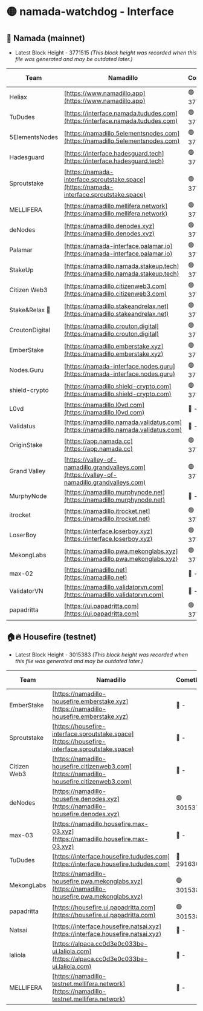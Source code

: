 # 🟡 namada-watchdog - Interface

## 🚀 Namada (mainnet)
- Latest Block Height - 3771515 *(This block height was recorded when this file was generated and may be outdated later.)*

| Team | Namadillo | CometBFT | Indexer | MASP Indexer |
|-|-|-|-|-|
| Heliax | [https://www.namadillo.app](https://www.namadillo.app) | 🟢 3771494 | 🟢 3771494 | 🔴 3765769 |
| TuDudes | [https://interface.namada.tududes.com](https://interface.namada.tududes.com) | 🟢 3771495 | 🟢 3771495 | 🔴 3765769 |
| 5ElementsNodes | [https://namadillo.5elementsnodes.com](https://namadillo.5elementsnodes.com) | 🟢 3771495 | 🟢 3771495 | 🔴 3765769 |
| Hadesguard | [https://interface.hadesguard.tech](https://interface.hadesguard.tech) | 🟢 3771495 | 🟢 3771495 | 🔴 3765769 |
| Sproutstake | [https://namada-interface.sproutstake.space](https://namada-interface.sproutstake.space) | 🟢 3771496 | 🔴 - | 🔴 - |
| MELLIFERA | [https://namadillo.mellifera.network](https://namadillo.mellifera.network) | 🟢 3771499 | 🟢 3771498 | 🔴 3765769 |
| deNodes | [https://namadillo.denodes.xyz](https://namadillo.denodes.xyz) | 🟢 3771499 | 🟢 3771499 | 🟢 3771499 |
| Palamar | [https://namada-interface.palamar.io](https://namada-interface.palamar.io) | 🟢 3771500 | 🟢 3771499 | 🔴 3765769 |
| StakeUp | [https://namadillo.namada.stakeup.tech](https://namadillo.namada.stakeup.tech) | 🟢 3771500 | 🟢 3771500 | 🔴 3765769 |
| Citizen Web3 | [https://namadillo.citizenweb3.com](https://namadillo.citizenweb3.com) | 🟢 3771501 | 🟢 3771500 | 🔴 3765769 |
| Stake&Relax 🦥 | [https://namadillo.stakeandrelax.net](https://namadillo.stakeandrelax.net) | 🟢 3771501 | 🟢 3771501 | 🔴 3765769 |
| CroutonDigital | [https://namadillo.crouton.digital](https://namadillo.crouton.digital) | 🟢 3771502 | 🟢 3771502 | 🟢 3771501 |
| EmberStake | [https://namadillo.emberstake.xyz](https://namadillo.emberstake.xyz) | 🟢 3771502 | 🟢 3771502 | 🔴 3765769 |
| Nodes.Guru | [https://namada-interface.nodes.guru](https://namada-interface.nodes.guru) | 🟢 3771502 | 🟢 3771502 | 🟢 3771502 |
| shield-crypto | [https://namadillo.shield-crypto.com](https://namadillo.shield-crypto.com) | 🟢 3771503 | 🟢 3771503 | 🔴 3765769 |
| L0vd | [https://namadillo.l0vd.com](https://namadillo.l0vd.com) | 🔴 - | 🔴 - | 🔴 - |
| Validatus | [https://namadillo.namada.validatus.com](https://namadillo.namada.validatus.com) | 🔴 - | 🔴 - | 🔴 - |
| OriginStake | [https://app.namada.cc](https://app.namada.cc) | 🟢 3771508 | 🟢 3771508 | 🔴 3765769 |
| Grand Valley | [https://valley-of-namadillo.grandvalleys.com](https://valley-of-namadillo.grandvalleys.com) | 🟢 3771508 | 🟢 3771507 | 🔴 3763785 |
| MurphyNode | [https://namadillo.murphynode.net](https://namadillo.murphynode.net) | 🔴 - | 🔴 - | 🔴 - |
| itrocket | [https://namadillo.itrocket.net](https://namadillo.itrocket.net) | 🟢 3771510 | 🟢 3771510 | 🟢 3771510 |
| LoserBoy | [https://interface.loserboy.xyz](https://interface.loserboy.xyz) | 🟢 3771511 | 🟢 3771511 | 🔴 3765769 |
| MekongLabs | [https://namadillo.pwa.mekonglabs.xyz](https://namadillo.pwa.mekonglabs.xyz) | 🟢 3771511 | 🟢 3771511 | 🔴 3765769 |
| max-02 | [https://namadillo.net](https://namadillo.net) | 🔴 - | 🔴 - | 🔴 - |
| ValidatorVN | [https://namadillo.validatorvn.com](https://namadillo.validatorvn.com) | 🔴 - | 🔴 - | 🔴 - |
| papadritta | [https://ui.papadritta.com](https://ui.papadritta.com) | 🟢 3771515 | 🟢 3771515 | 🟢 3771515 |

## 🏠🔥 Housefire (testnet)
- Latest Block Height - 3015383 *(This block height was recorded when this file was generated and may be outdated later.)*

| Team | Namadillo | CometBFT | Indexer | MASP Indexer |
|-|-|-|-|-|
| EmberStake | [https://namadillo-housefire.emberstake.xyz](https://namadillo-housefire.emberstake.xyz) | 🔴 - | 🔴 - | 🔴 - |
| Sproutstake | [https://housefire-interface.sproutstake.space](https://housefire-interface.sproutstake.space) | 🔴 - | 🔴 - | 🔴 - |
| Citizen Web3 | [https://namadillo-housefire.citizenweb3.com](https://namadillo-housefire.citizenweb3.com) | 🔴 - | 🔴 - | 🔴 - |
| deNodes | [https://namadillo-housefire.denodes.xyz](https://namadillo-housefire.denodes.xyz) | 🟢 3015374 | 🟢 3015374 | 🟢 3015374 |
| max-03 | [https://namadillo.housefire.max-03.xyz](https://namadillo.housefire.max-03.xyz) | 🔴 - | 🔴 - | 🔴 - |
| TuDudes | [https://interface.housefire.tududes.com](https://interface.housefire.tududes.com) | 🔴 2916306 | 🔴 2916306 | 🔴 2916306 |
| MekongLabs | [https://namadillo-housefire.pwa.mekonglabs.xyz](https://namadillo-housefire.pwa.mekonglabs.xyz) | 🟢 3015382 | 🟢 3015382 | 🟢 3015382 |
| papadritta | [https://housefire.ui.papadritta.com](https://housefire.ui.papadritta.com) | 🟢 3015383 | 🟢 3015382 | 🟢 3015382 |
| Natsai | [https://interface.housefire.natsai.xyz](https://interface.housefire.natsai.xyz) | 🔴 - | 🔴 - | 🔴 - |
| laliola | [https://alpaca.cc0d3e0c033be-ui.laliola.com](https://alpaca.cc0d3e0c033be-ui.laliola.com) | 🔴 - | 🔴 - | 🔴 - |
| MELLIFERA | [https://namadillo-testnet.mellifera.network](https://namadillo-testnet.mellifera.network) | 🔴 - | 🔴 2778001 | 🔴 2607259 |

